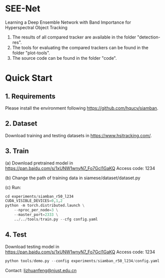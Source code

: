 # SEE-Net
Learning a Deep Ensemble Network with Band Importance for Hyperspectral Object Tracking

1. The results of all compared tracker are available in the folder "detection-res".
2. The tools for evaluating the compared trackers can be found in the folder "plot-tools".
3. The source code can be found in the folder "code".

# Quick Start
## 1. Requirements
Please install the environment following https://github.com/hqucv/siamban.

## 2. Dataset
Download training and testing datasets in https://www.hsitracking.com/.

## 3. Train
(a) Download pretrained model in https://pan.baidu.com/s/1xUNW1wnyN7_Fo7Gcl1GaKQ   Access code: 1234 

(b) Change the path of training data in siamese/dataset/dataset.py

(c) Run:
```python
cd experiments/siamban_r50_l234
CUDA_VISIBLE_DEVICES=0,1,2
python -m torch.distributed.launch \
    --nproc_per_node=3 \
    --master_port=2333 \
    ../../tools/train.py --cfg config.yaml
```

## 4. Test
Download testing model in https://pan.baidu.com/s/1xUNW1wnyN7_Fo7Gcl1GaKQ   Access code: 1234 
```python
python tools/demo.py --config experiments/siamban_r50_l234/config.yaml --snapshot experiments/siamban_r50_l234/snapshot/checkpoint_e30.pth --video_path test_path
```

Contact: lizhuanfeng@njust.edu.cn
